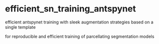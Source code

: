 # efficient_sn_training_antspynet

efficient antspynet training with sleek augmentation strategies based on a single template

for reproducible and efficient training of parcellating segmentation models
